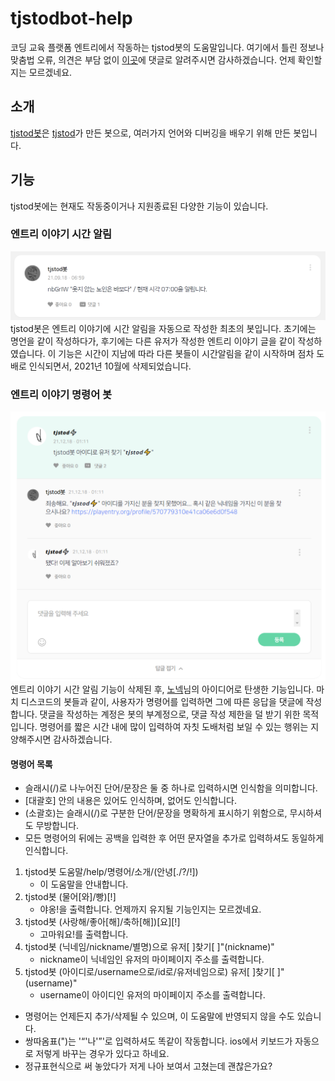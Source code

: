 # tjstodbot-help
코딩 교육 플랫폼 엔트리에서 작동하는 tjstod봇의 도움말입니다.
여기에서 틀린 정보나 맞춤법 오류, 의견은 부담 없이 [이곳](http://naver.me/FNmHat1q "tjstod봇 작품 링크")에 댓글로 알려주시면 감사하겠습니다. 언제 확인할지는 모르겠네요.

## 소개
[tjstod봇](http://naver.me/5X9C7i11 "마이페이지")은 [tjstod](http://naver.me/ForzBSln "마이페이지")가 만든 봇으로, 여러가지 언어와 디버깅을 배우기 위해 만든 봇입니다.

## 기능
tjstod봇에는 현재도 작동중이거나 지원종료된 다양한 기능이 있습니다.
### 엔트리 이야기 시간 알림
![엔트리 이야기 시간 알림 사진](./entstorytime.png "엔트리 이야기에서 tjstod봇이 시간을 알리는 모습이다.")
tjstod봇은 엔트리 이야기에 시간 알림을 자동으로 작성한 최초의 봇입니다. 초기에는 명언을 같이 작성하다가, 후기에는 다른 유저가 작성한 엔트리 이야기 글을 같이 작성하였습니다. 이 기능은 시간이 지남에 따라 다른 봇들이 시간알림을 같이 시작하며 점차 도배로 인식되면서, 2021년 10월에 삭제되었습니다.
### 엔트리 이야기 명령어 봇
![엔트리 이야기 명령어 봇](./command.png "엔트리 이야기에서 tjstod봇이 명령어에 응답하는 모습이다.")
엔트리 이야기 시간 알림 기능이 삭제된 후, [노넥](http://naver.me/G7KzcHMF "마이페이지")님의 아이디어로 탄생한 기능입니다. 마치 디스코드의 봇들과 같이, 사용자가 명령어를 입력하면 그에 따른 응답을 댓글에 작성합니다. 댓글을 작성하는 계정은 봇의 부계정으로, 댓글 작성 제한을 덜 받기 위한 목적입니다. 명령어를 짧은 시간 내에 많이 입력하여 자칫 도배처럼 보일 수 있는 행위는 지양해주시면 감사하겠습니다.
#### 명령어 목록
- 슬래시(/)로 나누어진 단어/문장은 둘 중 하나로 입력하시면 인식함을 의미합니다.
- \[대괄호\] 안의 내용은 있어도 인식하며, 없어도 인식합니다.
- (소괄호)는 슬래시(/)로 구분한 단어/문장을 명확하게 표시하기 위함으로, 무시하셔도 무방합니다.
- 모든 명령어의 뒤에는 공백을 입력한 후 어떤 문자열을 추가로 입력하셔도 동일하게 인식합니다.
1. tjstod봇 도움말/help/명령어/소개/(안녕\[./?/!\])
    * 이 도움말을 안내합니다.
1. tjstod봇 (물어\[와\]/빵)\[!\]
    * 야옹!을 출력합니다. 언제까지 유지될 기능인지는 모르겠네요.
1. tjstod봇 (사랑해/좋아\[해\]/축하\[해\])\[요\]\[!\]
    * 고마워요!를 출력합니다.
1. tjstod봇 (닉네임/nickname/별명)으로 유저\[ \]찾기\[ \]"(nickname)"
    * nickname이 닉네임인 유저의 마이페이지 주소를 출력합니다.
1. tjstod봇 (아이디로/username으로/id로/유저네임으로) 유저\[ \]찾기\[ \]"(username)"
    * username이 아이디인 유저의 마이페이지 주소를 출력합니다.
- 명령어는 언제든지 추가/삭제될 수 있으며, 이 도움말에 반영되지 않을 수도 있습니다.
- 쌍따옴표(")는 '“'나'”'로 입력하셔도 똑같이 작동합니다. ios에서 키보드가 자동으로 저렇게 바꾸는 경우가 있다고 하네요.
- 정규표현식으로 써 놓았다가 저게 나아 보여서 고쳤는데 괜찮은가요?
